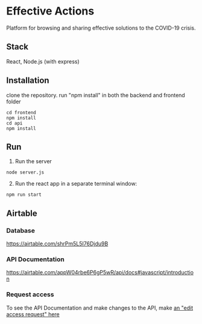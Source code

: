 # Effective Actions

Platform for browsing and sharing effective solutions to the COVID-19 crisis.

## Stack
React, Node.js (with express)

## Installation
clone the repository.
run "npm install" in both the backend and frontend folder

```
cd frontend
npm install
cd api
npm install
```
## Run
1. Run the server
```
node server.js
```
2. Run the react app  in a separate terminal window:
```
npm run start
```


## Airtable

### Database
https://airtable.com/shrPm5L5I76Djdu9B

### API Documentation
https://airtable.com/appW04rbe6P6gP5wR/api/docs#javascript/introduction

### Request access
To see the API Documentation and make changes to the API, make [an "edit access request" here](https://airtable.com/invite/l?inviteId=invsxuSJnkh2TyIPi&inviteToken=93627fe248b92802d30171281ac7fee093a331713a8cf4bd9a755f1c11e9441f)
